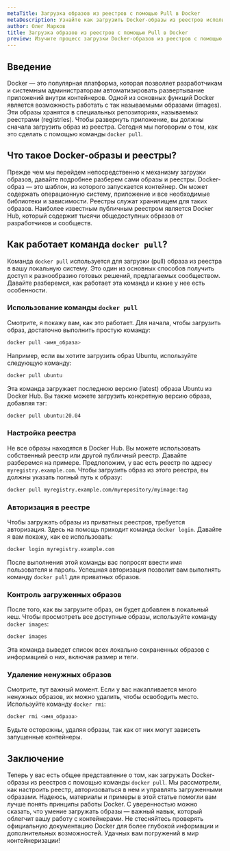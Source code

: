 ```yaml
---
metaTitle: Загрузка образов из реестров с помощью Pull в Docker
metaDescription: Узнайте как загрузить Docker-образы из реестров используя команду pull- получите пошаговое руководство с примерами и объяснениями.
author: Олег Марков
title: Загрузка образов из реестров с помощью Pull в Docker
preview: Изучите процесс загрузки Docker-образов из реестров с помощью команды pull- начиная с настроек и заканчивая управлением загруженными образами.
---
```


## Введение

Docker — это популярная платформа, которая позволяет разработчикам и системным администраторам автоматизировать развертывание приложений внутри контейнеров. Одной из основных функций Docker является возможность работать с так называемыми образами (images). Эти образы хранятся в специальных репозиториях, называемых реестрами (registries). Чтобы развернуть приложение, вы должны сначала загрузить образ из реестра. Сегодня мы поговорим о том, как это сделать с помощью команды `docker pull`.

## Что такое Docker-образы и реестры?

Прежде чем мы перейдем непосредственно к механизму загрузки образов, давайте подробнее разберем сами образы и реестры. Docker-образ — это шаблон, из которого запускается контейнер. Он может содержать операционную систему, приложение и все необходимые библиотеки и зависимости. Реестры служат хранилищем для таких образов. Наиболее известным публичным реестром является Docker Hub, который содержит тысячи общедоступных образов от разработчиков и сообществ.

## Как работает команда `docker pull`?

Команда `docker pull` используется для загрузки (pull) образа из реестра в вашу локальную систему. Это один из основных способов получить доступ к разнообразию готовых решений, предлагаемых сообществом. Давайте разберемся, как работает эта команда и какие у нее есть особенности.

### Использование команды `docker pull`

Смотрите, я покажу вам, как это работает. Для начала, чтобы загрузить образ, достаточно выполнить простую команду:

```bash
docker pull <имя_образа>
```

Например, если вы хотите загрузить образ Ubuntu, используйте следующую команду:

```bash
docker pull ubuntu
```

Эта команда загружает последнюю версию (latest) образа Ubuntu из Docker Hub. Вы также можете загрузить конкретную версию образа, добавляя тэг:

```bash
docker pull ubuntu:20.04
```

### Настройка реестра

Не все образы находятся в Docker Hub. Вы можете использовать собственный реестр или другой публичный реестр. Давайте разберемся на примере. Предположим, у вас есть реестр по адресу `myregistry.example.com`. Чтобы загрузить образ из этого реестра, вы должны указать полный путь к образу:

```bash
docker pull myregistry.example.com/myrepository/myimage:tag
```

### Авторизация в реестре

Чтобы загружать образы из приватных реестров, требуется авторизация. Здесь на помощь приходит команда `docker login`. Давайте я вам покажу, как ее использовать:

```bash
docker login myregistry.example.com
```

После выполнения этой команды вас попросят ввести имя пользователя и пароль. Успешная авторизация позволит вам выполнять команду `docker pull` для приватных образов.

### Контроль загруженных образов

После того, как вы загрузите образ, он будет добавлен в локальный кеш. Чтобы просмотреть все доступные образы, используйте команду `docker images`:

```bash
docker images
```

Эта команда выведет список всех локально сохраненных образов с информацией о них, включая размер и теги.

### Удаление ненужных образов

Смотрите, тут важный момент. Если у вас накапливается много ненужных образов, их можно удалить, чтобы освободить место. Используйте команду `docker rmi`:

```bash
docker rmi <имя_образа>
```

Будьте осторожны, удаляя образы, так как от них могут зависеть запущенные контейнеры.

## Заключение

Теперь у вас есть общее представление о том, как загружать Docker-образы из реестров с помощью команды `docker pull`. Мы рассмотрели, как настроить реестр, авторизоваться в нем и управлять загруженными образами. Надеюсь, материалы и примеры в этой статье помогли вам лучше понять принципы работы Docker. С уверенностью можно сказать, что умение загружать образы — важный навык, который облегчит вашу работу с контейнерами. Не стесняйтесь проверять официальную документацию Docker для более глубокой информации и дополнительных возможностей. Удачных вам погружений в мир контейнеризации!